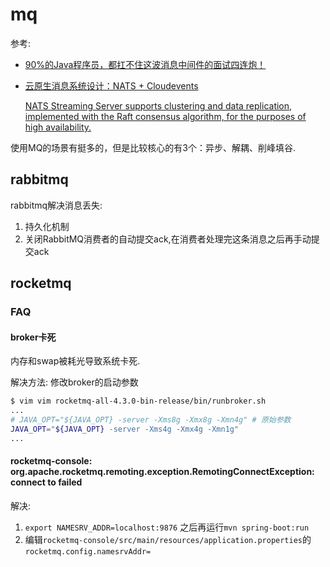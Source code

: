 # mq
参考:
- [90%的Java程序员，都扛不住这波消息中间件的面试四连炮！](http://www.liuhaihua.cn/archives/587877.html)
- [云原生消息系统设计：NATS + Cloudevents](https://wbsnail.com/p/using-cloudevents-with-nats)

	[NATS Streaming Server supports clustering and data replication, implemented with the Raft consensus algorithm, for the purposes of high availability.](https://docs.nats.io/legacy/stan/intro/clustering)

使用MQ的场景有挺多的，但是比较核心的有3个：异步、解耦、削峰填谷.

## rabbitmq
rabbitmq解决消息丢失:
1. 持久化机制
1. 关闭RabbitMQ消费者的自动提交ack,在消费者处理完这条消息之后再手动提交ack

## rocketmq

### FAQ
#### broker卡死
内存和swap被耗光导致系统卡死.

解决方法:
修改broker的启动参数
```sh
$ vim vim rocketmq-all-4.3.0-bin-release/bin/runbroker.sh
...
# JAVA_OPT="${JAVA_OPT} -server -Xms8g -Xmx8g -Xmn4g" # 原始参数
JAVA_OPT="${JAVA_OPT} -server -Xms4g -Xmx4g -Xmn1g"
...
```

#### rocketmq-console: org.apache.rocketmq.remoting.exception.RemotingConnectException: connect to <null> failed
解决:
1. `export NAMESRV_ADDR=localhost:9876` 之后再运行`mvn spring-boot:run`
1. 编辑`rocketmq-console/src/main/resources/application.properties`的`rocketmq.config.namesrvAddr=`